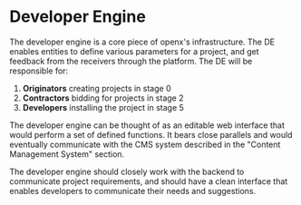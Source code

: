 # Developer Engine

The developer engine is a core piece of openx's infrastructure. The DE enables entities to define various parameters for a project, and get feedback from the receivers through the platform. The DE will be responsible for:

1. **Originators** creating projects in stage 0
2. **Contractors** bidding for projects in stage 2
3. **Developers** installing the project in stage 5

The developer engine can be thought of as an editable web interface that would perform a set of defined functions. It bears close parallels and would eventually communicate with the CMS system described in the "Content Management System" section.

The developer engine should closely work with the backend to communicate project requirements, and should have a clean interface that enables developers to communicate their needs and suggestions.

